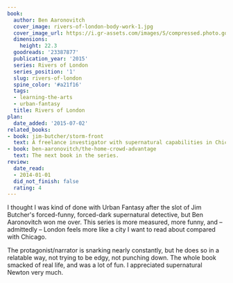 ```yaml
---
book:
  author: Ben Aaronovitch
  cover_image: rivers-of-london-body-work-1.jpg
  cover_image_url: https://i.gr-assets.com/images/S/compressed.photo.goodreads.com/books/1414252892l/23387877._SX98_.jpg
  dimensions:
    height: 22.3
  goodreads: '23387877'
  publication_year: '2015'
  series: Rivers of London
  series_position: '1'
  slug: rivers-of-london
  spine_color: '#a21f16'
  tags:
  - learning-the-arts
  - urban-fantasy
  title: Rivers of London
plan:
  date_added: '2015-07-02'
related_books:
- book: jim-butcher/storm-front
  text: A freelance investigator with supernatural capabilities in Chicago. Long series – same quality, just stretched over more books.
- book: ben-aaronovitch/the-home-crowd-advantage
  text: The next book in the series.
review:
  date_read:
  - 2014-01-01
  did_not_finish: false
  rating: 4
---
```

I thought I was kind of done with Urban Fantasy after the slot of Jim Butcher's forced-funny, forced-dark supernatural
detective, but Ben Aaronovitch won me over. This series is more measured, more funny, and – admittedly – London feels
more like a city I want to read about compared with Chicago.

The protagonist/narrator is snarking nearly constantly, but he does so in a relatable way, not trying to be edgy, not
punching down. The whole book smacked of real life, and was a lot of fun. I appreciated supernatural Newton very much.
